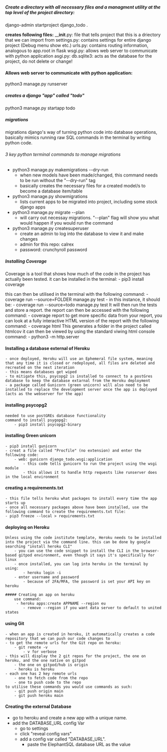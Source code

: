 ##### Create a directory with all necessary files and a managment utility at the top level of the project directory: 
django-admin startproject  django_todo .

**creates following files:**
 ____init__.py: file that tells project that this is a driectory that we can import from
 settings.py: contains settings for entire django project (Debug menu show etc.)
 urls.py: contains routing information, analogous to app.root in flask
 wsgi.py: allows web server to communicate with python application
 asgi.py:
 db.sqlite3: acts as the database for the project, do not delete or change!

#### Allows web server to communicate with python application:
python3 manage.py runserver

##### creates a django "app" called "todo"
python3 manage.py startapp todo

##### migrations
migrations django's way of turning python code into database operations, basically mimics running raw SQL commands in the terminal by writing python code.
###### 3 key python terminal commands to manage migrations
- python3 manage.py makemigrations --dry-run
    - when new models have been made/changed, this command needs to be run without the "--dry-run" tag
    - basically creates the necessary files for a created model/s to become a database item/table
- python3 manage.py showmigrations
    - lists current apps to be migrated into project, including some stock django apps
- python3 manage.py migrate --plan
    - will carry out necessay migrations. "--plan" flag will show you what would happen if you would run the command
- python3 manage.py createsuperuser
    - create an admin to log into the database to view it and make changes
    - admin for this repo: calrex
    - password: crunchyroll password

##### Installing Coverage
Coverage is a tool that shows how much of the code in the project has actually been tested.
it can be installed in the terminal:
    - pip3 install coverage

this can then be utilised in the terminal with the following command:
    - coverage run --source=FOLDER manage.py test
    - in this instance, it should be:
        - coverage run --source=todo manage.py test
It will then run the tests and store a report. the report can then be accessed with the following command:
    - coverage report
to get more specific data from your report, you can look at a fully interactive HTML version of the report
with the following command:
    - coverage html
This generates a folder in the project called htmlcov
it can then be viewed by using the standard viwing html console command:
    - python3 -m http.server

#### Installing a database external of Heroku
    - once deployed, Heroku will use an Ephemeral file system, meaning that any time it is closed or redeployed, all files are deleted and recreated on the next iteration
    - this means databases get wiped
    - to mitigate this, psycopg2 is installed to connect to a postGres database to keep the database extarnal from the Heroku deployment
    - a package called Gunicorn (green unicorn) will also need to be installed to replace the development server once the app is deployed (acts as the webserver for the app)

#### installing psycopg2
    needed to use postGREs database functionality
    command to install psygopg2:
        - pip3 install psycopg2-binary

#### installing Green unicorn
    - pip3 install gunicorn
    - creat a file called "Procfile" (no extension) and enter the following code:
        - web: gunicorn django_todo.wsgi:application
            - this code tells gunicorn to run the project using the wsgi module
            - this allows it to handle http requests like runserver does in the local environment

#### creating a requirements.txt
    - this file tells heroku what packages to install every time the app starts up
    - once all necessary packages above have been installed, use the following command to create the requirements.txt file:
    - pip3 freeze --local > requirements.txt

#### deploying on Heroku
    Unless using the code institute template, Heroku needs to be installed into the project via the command line. this can be done by google searching "install heroku CLI" 
        - you can use the code snippet to install the CLI in the browser-based gitpod environment, even though it says it's specifically for linux
        - once installed, you can log into heroku in the terminal by using:
            - heroku login -i
        - enter username and password
            - because of 2FA/MFA, the password is set your API key on heroku
    
    ##### Creating an app on heroku
        use command:
         - heroku apps:create APPNAME --region eu
            - remove --region if you want data server to default to united states

#### using Git
    - when an app is created in heroku, it automatically creates a code repository that we can push our code changes to
    - to get the remote urls for the Git repo on heroku:
        - git remote -v
            - v for verbose
    - this will display the 2 git repos for the project, the one on heroku, and the one native on gitpod
        - the one on gitpod/hub is origin
        - heroku is heroku
    - each one has 2 key remote urls
        - one to fetch code from the repo
        - one to push code to the repo
    to utilise these commands you would use commands as such:
        - git push origin main
        - git push heroku main


#### Creating the external Database
- go to heroku and create a new app with a unique name.
- add the DATABASE_URL config Var
    - go to settings
    - click "reveal config vars"
    - add a config var called "DATABASE_URL".
        - paste the ElephantSQL database URL as the value
    
    